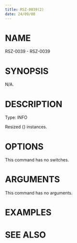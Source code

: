 ```yaml
---
title: RSZ-0039(2)
date: 24/09/08
---
```


# NAME

RSZ-0039 - RSZ-0039

# SYNOPSIS

N/A.

# DESCRIPTION

Type: INFO

Resized {} instances.

# OPTIONS

This command has no switches.

# ARGUMENTS

This command has no arguments.

# EXAMPLES

# SEE ALSO
